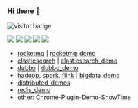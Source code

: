 ### Hi there 👋

<!-- ![daidai21 github stats](https://github-readme-stats.vercel.app/api?username=daidai21&&show_icons=true&&title_color=0366d6&&icon_color=0366d6) -->

<!-- ![Top Lang](https://github-readme-stats.vercel.app/api/top-langs/?username=daidai21&layout=compact&hide=jupyter%20notebook,html) -->

<img src="https://visitor-badge.laobi.icu/badge?page_id=daidai21.daidai21" alt="visitor badge"/> 


![](https://github-profile-summary-cards.vercel.app/api/cards/profile-details?username=daidai21&theme=github)
![](https://github-profile-summary-cards.vercel.app/api/cards/repos-per-language?username=daidai21&theme=github)
![](https://github-profile-summary-cards.vercel.app/api/cards/most-commit-language?username=daidai21&theme=github)
![](https://github-profile-summary-cards.vercel.app/api/cards/stats?username=daidai21&theme=github)
![](https://github-profile-summary-cards.vercel.app/api/cards/productive-time?username=daidai21&theme=github)

* [rocketmq](https://github.com/daidai21/rocketmq) | [rocketmq_demo](https://github.com/daidai21/rocketmq_demo)
* [elasticsearch](https://github.com/daidai21/elasticsearch) | [elasticsearch_demo](https://github.com/daidai21/elasticsearch_demo)
* [dubbo](https://github.com/daidai21/dubbo) | [dubbo_demo](https://github.com/daidai21/dubbo_demo)
* [hadoop](https://github.com/apache/hadoop), [spark](https://github.com/apache/spark), [flink](https://github.com/apache/flink) | [bigdata_demo](https://github.com/daidai21/bigdata_demo)
* [distributed_demos](https://github.com/daidai21/distributed_demos)
* [redis_demo](https://github.com/daidai21/redis_demo)
* other: [Chrome-Plugin-Demo-ShowTime](https://github.com/daidai21/Chrome-Plugin-Demo-ShowTime)
